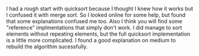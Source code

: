 I had a rough start with quicksort because I thought I knew how it works but I confused it with merge sort.
So I looked online for some help, but found that some explanations confused me too.
Also I think you will find some "reference" implmentations that simply don't work.
I did manage to sort elements without repeating elements, but the full quicksort implementation is
a little more complicated. I found a good explanation on medium to rebuild the algorithm sucessfully.
